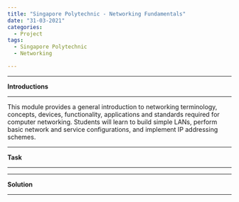 ```yaml
---
title: "Singapore Polytechnic - Networking Fundamentals"
date: "31-03-2021"
categories:
  - Project
tags:
  - Singapore Polytechnic
  - Networking

---
```


***

<strong>Introductions</strong>

***
This module provides a general introduction to networking terminology, concepts, devices, functionality, applications and standards required for computer networking. Students will learn to build simple LANs, perform basic network and service configurations, and implement IP addressing schemes.

***

<strong>Task</strong>

***

***

<strong>Solution</strong>

***
